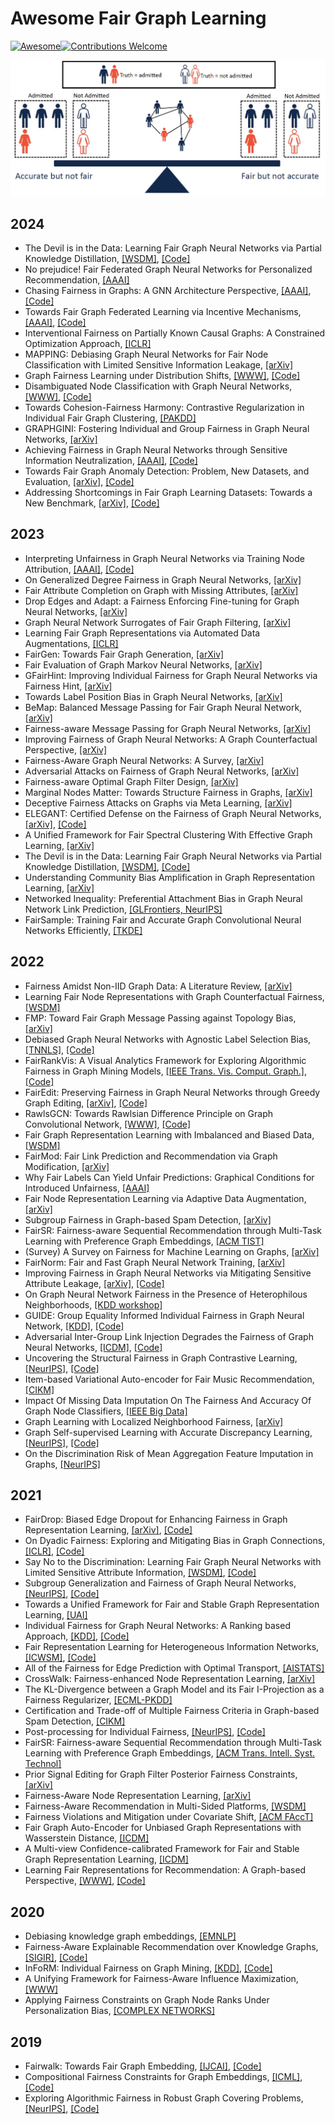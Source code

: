 # Awesome Fair Graph Learning
[![Awesome](https://cdn.rawgit.com/sindresorhus/awesome/d7305f38d29fed78fa85652e3a63e154dd8e8829/media/badge.svg)](https://github.com/sindresorhus/awesome)[![Contributions Welcome](https://img.shields.io/badge/Contributions-welcome-brightgreen.svg?style=flat-square)](http://makeapullrequest.com)

![demo](demo.jpg)

## 2024
+ The Devil is in the Data: Learning Fair Graph Neural Networks via Partial Knowledge Distillation, [[WSDM]](https://arxiv.org/abs/2311.17373), [[Code]](https://github.com/zzoomd/fairgkd)
+ No prejudice! Fair Federated Graph Neural Networks for Personalized Recommendation, [[AAAI]](https://arxiv.org/abs/2312.10080)
+ Chasing Fairness in Graphs: A GNN Architecture Perspective, [[AAAI]](https://arxiv.org/abs/2312.12369), [[Code]](https://github.com/zhimengj0326/FMP)
+ Towards Fair Graph Federated Learning via Incentive Mechanisms, [[AAAI]](https://arxiv.org/abs/2312.13306), [[Code]](https://github.com/zjunet/fairgraphfl)
+ Interventional Fairness on Partially Known Causal Graphs: A Constrained Optimization Approach, [[ICLR]](https://arxiv.org/abs/2401.10632)
+ MAPPING: Debiasing Graph Neural Networks for Fair Node Classification with Limited Sensitive Information Leakage, [[arXiv]](https://arxiv.org/abs/2401.12824)
+ Graph Fairness Learning under Distribution Shifts, [[WWW]](https://arxiv.org/abs/2401.16784), [[Code]](https://github.com/liushiliushi/FatraGNN)
+ Disambiguated Node Classification with Graph Neural Networks, [[WWW]](https://arxiv.org/abs/2402.08824), [[Code]](https://github.com/tianxiangzhao/disambiguatedgnn)
+ Towards Cohesion-Fairness Harmony: Contrastive Regularization in Individual Fair Graph Clustering, [[PAKDD]](https://arxiv.org/abs/2402.10756)
+ GRAPHGINI: Fostering Individual and Group Fairness in Graph Neural Networks, [[arXiv]](https://arxiv.org/abs/2402.12937)
+ Achieving Fairness in Graph Neural Networks through Sensitive Information Neutralization, [[AAAI]](http://www.shichuan.org/doc/166.pdf), [[Code]](https://github.com/BUPT-GAMMA/FairSIN)
+ Towards Fair Graph Anomaly Detection: Problem, New Datasets, and Evaluation, [[arXiv]](https://arxiv.org/abs/2402.15988), [[Code]](https://github.com/nigelnnk/fairgad)
+ Addressing Shortcomings in Fair Graph Learning Datasets: Towards a New Benchmark, [[arXiv]](https://arxiv.org/abs/2403.06017), [[Code]](https://github.com/xweiq/benchmark-graphfairness)

## 2023
+ Interpreting Unfairness in Graph Neural Networks via Training Node Attribution, [[AAAI]](https://arxiv.org/abs/2211.14383), [[Code]](https://github.com/yushundong/BIND)
+ On Generalized Degree Fairness in Graph Neural Networks, [[arXiv]](https://arxiv.org/abs/2302.03881)
+ Fair Attribute Completion on Graph with Missing Attributes, [[arXiv]](https://arxiv.org/abs/2302.12977)
+ Drop Edges and Adapt: a Fairness Enforcing Fine-tuning for Graph Neural Networks, [[arXiv]](https://arxiv.org/abs/2302.11479)
+ Graph Neural Network Surrogates of Fair Graph Filtering, [[arXiv]](https://arxiv.org/abs/2303.08157)
+ Learning Fair Graph Representations via Automated Data Augmentations, [[ICLR]](https://openreview.net/forum?id=1_OGWcP1s9w)
+ FairGen: Towards Fair Graph Generation, [[arXiv]](https://arxiv.org/abs/2303.17743)
+ Fair Evaluation of Graph Markov Neural Networks, [[arXiv]](http://arxiv.org/abs/2304.01235)
+ GFairHint: Improving Individual Fairness for Graph Neural Networks via Fairness Hint, [[arXiv]](https://arxiv.org/abs/2305.15622)
+ Towards Label Position Bias in Graph Neural Networks, [[arXiv]](https://arxiv.org/abs/2305.15822)
+ BeMap: Balanced Message Passing for Fair Graph Neural Network, [[arXiv]](https://arxiv.org/abs/2306.04107)
+ Fairness-aware Message Passing for Graph Neural Networks, [[arXiv]](https://arxiv.org/abs/2306.11132)
+ Improving Fairness of Graph Neural Networks: A Graph Counterfactual Perspective, [[arXiv]](https://arxiv.org/abs/2307.04937)
+ Fairness-Aware Graph Neural Networks: A Survey, [[arXiv]](https://arxiv.org/abs/2307.03929)
+ Adversarial Attacks on Fairness of Graph Neural Networks, [[arXiv]](https://arxiv.org/abs/2310.13822)
+ Fairness-aware Optimal Graph Filter Design, [[arXiv]](https://arxiv.org/abs/2310.14432)
+ Marginal Nodes Matter: Towards Structure Fairness in Graphs, [[arXiv]](https://arxiv.org/abs/2310.14527)
+ Deceptive Fairness Attacks on Graphs via Meta Learning, [[arXiv]](https://arxiv.org/abs/2310.15653)
+ ELEGANT: Certified Defense on the Fairness of Graph Neural Networks, [[arXiv]](https://arxiv.org/abs/2311.02757), [[Code]](https://github.com/yushundong/ELEGANT)
+ A Unified Framework for Fair Spectral Clustering With Effective Graph Learning, [[arXiv]](https://arxiv.org/abs/2311.13766)
+ The Devil is in the Data: Learning Fair Graph Neural Networks via Partial Knowledge Distillation, [[WSDM]](https://arxiv.org/abs/2311.17373), [[Code]](https://github.com/zzoomd/fairgkd)
+ Understanding Community Bias Amplification in Graph Representation Learning, [[arXiv]](https://arxiv.org/abs/2312.04883)
+ Networked Inequality: Preferential Attachment Bias in Graph Neural Network Link Prediction, [[GLFrontiers, NeurIPS]](https://openreview.net/forum?id=9ADkymyCPA)
+ FairSample: Training Fair and Accurate Graph Convolutional Neural Networks Efficiently, [[TKDE]](https://arxiv.org/abs/2401.14702)

## 2022
+ Fairness Amidst Non-IID Graph Data: A Literature Review, [[arXiv]](https://arxiv.org/abs/2202.07170)
+ Learning Fair Node Representations with Graph Counterfactual Fairness, [[WSDM]](https://arxiv.org/abs/2201.03662)
+ FMP: Toward Fair Graph Message Passing against Topology Bias, [[arXiv]](https://arxiv.org/abs/2202.04187)
+ Debiased Graph Neural Networks with Agnostic Label Selection Bias, [[TNNLS]](https://arxiv.org/abs/2201.07708), [[Code]](https://github.com/googlebaba/TNNLS2022-DGNN)
+ FairRankVis: A Visual Analytics Framework for Exploring Algorithmic Fairness in Graph Mining Models, [[IEEE Trans. Vis. Comput. Graph.]](https://pubmed.ncbi.nlm.nih.gov/34587074/), [[Code]](https://github.com/tiankaixie/fairrankvis)
+ FairEdit: Preserving Fairness in Graph Neural Networks through Greedy Graph Editing, [[arXiv]](https://arxiv.org/abs/2201.03681), [[Code]](https://github.com/royull/FairEdit)
+ RawlsGCN: Towards Rawlsian Difference Principle on Graph Convolutional Network, [[WWW]](https://arxiv.org/abs/2202.13547), [[Code]](https://github.com/jiank2/RawlsGCN)
+ Fair Graph Representation Learning with Imbalanced and Biased Data, [[WSDM]](https://dl.acm.org/doi/abs/10.1145/3488560.3502218)
+ FairMod: Fair Link Prediction and Recommendation via Graph Modification, [[arXiv]](https://arxiv.org/abs/2201.11596)
+ Why Fair Labels Can Yield Unfair Predictions: Graphical Conditions for Introduced Unfairness, [[AAAI]](https://arxiv.org/abs/2202.10816)
+ Fair Node Representation Learning via Adaptive Data Augmentation, [[arXiv]](https://arxiv.org/abs/2201.08549)
+ Subgroup Fairness in Graph-based Spam Detection, [[arXiv]](https://arxiv.org/abs/2204.11164)
+ FairSR: Fairness-aware Sequential Recommendation through Multi-Task Learning with Preference Graph Embeddings, [[ACM TIST]](https://arxiv.org/abs/2205.00313)
+ (Survey) A Survey on Fairness for Machine Learning on Graphs, [[arXiv]](https://arxiv.org/abs/2205.05396)
+ FairNorm: Fair and Fast Graph Neural Network Training, [[arXiv]](https://arxiv.org/abs/2205.09977)
+ Improving Fairness in Graph Neural Networks via Mitigating Sensitive Attribute Leakage, [[arXiv]](https://arxiv.org/abs/2206.03426), [[Code]](https://github.com/YuWVandy/FairVGNN)
+ On Graph Neural Network Fairness in the Presence of Heterophilous Neighborhoods, [[KDD workshop]](https://arxiv.org/abs/2207.04376) 
+ GUIDE: Group Equality Informed Individual Fairness in Graph Neural Network, [[KDD]](http://www.ece.virginia.edu/~jl6qk/paper/KDD22_Group_Informed_Individual_Fairness.pdf), [[Code]](https://github.com/weihaosong/GUIDE)
+ Adversarial Inter-Group Link Injection Degrades the Fairness of Graph Neural Networks, [[ICDM]](https://arxiv.org/abs/2209.05957), [[Code]](https://github.com/mengcao327/attack-gnn-fairness)
+ Uncovering the Structural Fairness in Graph Contrastive Learning, [[NeurIPS]](https://arxiv.org/abs/2210.03011), [[Code]](https://github.com/BUPT-GAMMA/Uncovering-the-Structural-Fairness-in-Graph-Contrastive-Learning)
+ Item-based Variational Auto-encoder for Fair Music Recommendation, [[CIKM]](https://arxiv.org/abs/2211.01333)
+ Impact Of Missing Data Imputation On The Fairness And Accuracy Of Graph Node Classifiers, [[IEEE Big Data]](https://arxiv.org/abs/2211.00783)
+ Graph Learning with Localized Neighborhood Fairness, [[arXiv]](https://arxiv.org/abs/2212.12040)
+ Graph Self-supervised Learning with Accurate Discrepancy Learning, [[NeurIPS]](https://arxiv.org/abs/2202.02989), [[Code]](https://github.com/DongkiKim95/D-SLA)
+ On the Discrimination Risk of Mean Aggregation Feature Imputation in Graphs, [[NeurIPS]](https://proceedings.neurips.cc/paper_files/paper/2022/hash/d4c2f25bf0c33065b7d4fb9be2a9add1-Abstract-Conference.html)

## 2021
+ FairDrop: Biased Edge Dropout for Enhancing Fairness in Graph Representation Learning, [[arXiv]](https://arxiv.org/abs/2104.14210), [[Code]](https://github.com/ispamm/FairDrop)
+ On Dyadic Fairness: Exploring and Mitigating Bias in Graph Connections, [[ICLR]](https://openreview.net/forum?id=xgGS6PmzNq6), [[Code]](https://github.com/brandeis-machine-learning/FairAdj)
+ Say No to the Discrimination: Learning Fair Graph Neural Networks with Limited Sensitive Attribute Information, [[WSDM]](https://arxiv.org/abs/2009.01454), [[Code]](https://github.com/EnyanDai/FairGNN)
+ Subgroup Generalization and Fairness of Graph Neural Networks, [[NeurIPS]](https://arxiv.org/abs/2106.15535), [[Code]](https://github.com/TheaperDeng/GNN-Generalization-Fairness)
+ Towards a Unified Framework for Fair and Stable Graph Representation Learning, [[UAI]](https://arxiv.org/abs/2102.13186)
+ Individual Fairness for Graph Neural Networks: A Ranking based Approach, [[KDD]](https://dl.acm.org/doi/abs/10.1145/3447548.3467266), [[Code]](https://github.com/yushundong/REDRESS)
+ Fair Representation Learning for Heterogeneous Information Networks, [[ICWSM]](https://arxiv.org/abs/2104.08769), [[Code]](https://github.com/HKUST-KnowComp/Fair_HIN)
+ All of the Fairness for Edge Prediction with Optimal Transport, [[AISTATS]](https://arxiv.org/abs/2010.16326)
+ CrossWalk: Fairness-enhanced Node Representation Learning, [[arXiv]](https://arxiv.org/abs/2105.02725)
+ The KL-Divergence between a Graph Model and its Fair I-Projection as a Fairness Regularizer, [[ECML-PKDD]](https://arxiv.org/abs/2103.01846)
+ Certification and Trade-off of Multiple Fairness Criteria in Graph-based Spam Detection, [[CIKM]](https://dl.acm.org/doi/abs/10.1145/3459637.3482325)
+ Post-processing for Individual Fairness, [[NeurIPS]](https://arxiv.org/abs/2110.13796), [[Code]](https://github.com/Felix-Petersen/fairness-post-processing)
+ FairSR: Fairness-aware Sequential Recommendation through Multi-Task Learning with Preference Graph Embeddings, [[ACM Trans. Intell. Syst. Technol]](https://dl.acm.org/doi/10.1145/3495163)
+ Prior Signal Editing for Graph Filter Posterior Fairness Constraints, [[arXiv]](https://arxiv.org/abs/2108.12397)
+ Fairness-Aware Node Representation Learning, [[arXiv]](https://arxiv.org/abs/2106.05391)
+ Fairness-Aware Recommendation in Multi-Sided Platforms, [[WSDM]](https://dl.acm.org/doi/10.1145/3437963.3441672)
+ Fairness Violations and Mitigation under Covariate Shift, [[ACM FAccT]](https://arxiv.org/abs/1911.00677)
+ Fair Graph Auto-Encoder for Unbiased Graph Representations with Wasserstein Distance, [[ICDM]](https://ieeexplore.ieee.org/document/9679109)
+ A Multi-view Confidence-calibrated Framework for Fair and Stable Graph Representation Learning, [[ICDM]](https://ieeexplore.ieee.org/document/9679093)
+ Learning Fair Representations for Recommendation: A Graph-based Perspective, [[WWW]](https://arxiv.org/abs/2102.09140), [[Code]](https://github.com/newlei/FairGo)


## 2020
+ Debiasing knowledge graph embeddings, [[EMNLP]](https://aclanthology.org/2020.emnlp-main.595.pdf)
+ Fairness-Aware Explainable Recommendation over Knowledge Graphs, [[SIGIR]](https://arxiv.org/abs/2006.02046), [[Code]](https://github.com/zuohuif/FairKG4Rec)
+ InFoRM: Individual Fairness on Graph Mining, [[KDD]](https://dl.acm.org/doi/abs/10.1145/3394486.3403080), [[Code]](https://github.com/jiank2/inform)
+ A Unifying Framework for Fairness-Aware Influence Maximization, [[WWW]](https://dl.acm.org/doi/10.1145/3366424.3383555)
+ Applying Fairness Constraints on Graph Node Ranks Under Personalization Bias, [[COMPLEX NETWORKS]](https://link.springer.com/chapter/10.1007/978-3-030-65351-4_49)

## 2019
+ Fairwalk: Towards Fair Graph Embedding, [[IJCAI]](https://www.ijcai.org/proceedings/2019/456), [[Code]](https://github.com/EnderGed/Fairwalk)
+ Compositional Fairness Constraints for Graph Embeddings, [[ICML]](https://arxiv.org/abs/1905.10674), [[Code]](https://github.com/joeybose/Flexible-Fairness-Constraints)
+ Exploring Algorithmic Fairness in Robust Graph Covering Problems, [[NeurIPS]](https://arxiv.org/abs/2006.06865), [[Code]](https://github.com/Aida-Rahmattalabi/FairGraphCovering)
